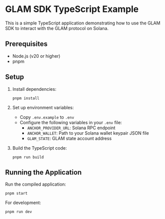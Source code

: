 # GLAM SDK TypeScript Example

This is a simple TypeScript application demonstrating how to use the GLAM SDK to interact with the GLAM protocol on Solana.

## Prerequisites

- Node.js (v20 or higher)
- pnpm

## Setup

1. Install dependencies:

   ```
   pnpm install
   ```

2. Set up environment variables:

   - Copy `.env.example` to `.env`
   - Configure the following variables in your `.env` file:
     - `ANCHOR_PROVIDER_URL`: Solana RPC endpoint
     - `ANCHOR_WALLET`: Path to your Solana wallet keypair JSON file
     - `GLAM_STATE`: GLAM state account address

3. Build the TypeScript code:
   ```
   pnpm run build
   ```

## Running the Application

Run the compiled application:

```
pnpm start
```

For development:

```
pnpm run dev
```
